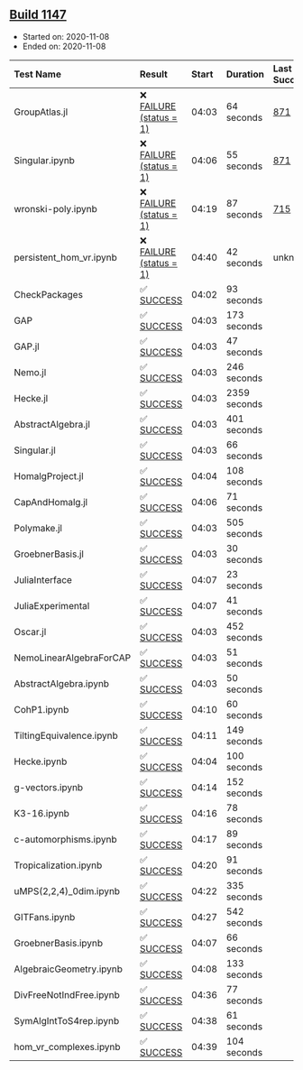 ## [Build 1147](https://oscarci.mathematik.uni-kl.de/job/oscar-stable/1147/)

* Started on: 2020-11-08
* Ended on: 2020-11-08

| Test Name    | Result | Start | Duration | Last Success | First Failure |
|:-------------|:-------|:------|:---------|:-------------|:--------------|
| GroupAtlas.jl | ❌ [FAILURE (status = 1)](https://oscarci.mathematik.uni-kl.de/job/oscar-stable/1147/artifact/logs/build-1147/GroupAtlas.jl.log) | 04:03 | 64 seconds | [871](https://oscarci.mathematik.uni-kl.de/job/oscar-stable/871/) | [872](https://oscarci.mathematik.uni-kl.de/job/oscar-stable/872/) |
| Singular.ipynb | ❌ [FAILURE (status = 1)](https://oscarci.mathematik.uni-kl.de/job/oscar-stable/1147/artifact/logs/build-1147/Singular.ipynb.log) | 04:06 | 55 seconds | [871](https://oscarci.mathematik.uni-kl.de/job/oscar-stable/871/) | [872](https://oscarci.mathematik.uni-kl.de/job/oscar-stable/872/) |
| wronski-poly.ipynb | ❌ [FAILURE (status = 1)](https://oscarci.mathematik.uni-kl.de/job/oscar-stable/1147/artifact/logs/build-1147/wronski-poly.ipynb.log) | 04:19 | 87 seconds | [715](https://oscarci.mathematik.uni-kl.de/job/oscar-stable/715/) | [716](https://oscarci.mathematik.uni-kl.de/job/oscar-stable/716/) |
| persistent_hom_vr.ipynb | ❌ [FAILURE (status = 1)](https://oscarci.mathematik.uni-kl.de/job/oscar-stable/1147/artifact/logs/build-1147/persistent_hom_vr.ipynb.log) | 04:40 | 42 seconds | unknown | unknown |
| CheckPackages | ✅ [SUCCESS](https://oscarci.mathematik.uni-kl.de/job/oscar-stable/1147/artifact/logs/build-1147/CheckPackages.log) | 04:02 | 93 seconds |  |  |
| GAP | ✅ [SUCCESS](https://oscarci.mathematik.uni-kl.de/job/oscar-stable/1147/artifact/logs/build-1147/GAP.log) | 04:03 | 173 seconds |  |  |
| GAP.jl | ✅ [SUCCESS](https://oscarci.mathematik.uni-kl.de/job/oscar-stable/1147/artifact/logs/build-1147/GAP.jl.log) | 04:03 | 47 seconds |  |  |
| Nemo.jl | ✅ [SUCCESS](https://oscarci.mathematik.uni-kl.de/job/oscar-stable/1147/artifact/logs/build-1147/Nemo.jl.log) | 04:03 | 246 seconds |  |  |
| Hecke.jl | ✅ [SUCCESS](https://oscarci.mathematik.uni-kl.de/job/oscar-stable/1147/artifact/logs/build-1147/Hecke.jl.log) | 04:03 | 2359 seconds |  |  |
| AbstractAlgebra.jl | ✅ [SUCCESS](https://oscarci.mathematik.uni-kl.de/job/oscar-stable/1147/artifact/logs/build-1147/AbstractAlgebra.jl.log) | 04:03 | 401 seconds |  |  |
| Singular.jl | ✅ [SUCCESS](https://oscarci.mathematik.uni-kl.de/job/oscar-stable/1147/artifact/logs/build-1147/Singular.jl.log) | 04:03 | 66 seconds |  |  |
| HomalgProject.jl | ✅ [SUCCESS](https://oscarci.mathematik.uni-kl.de/job/oscar-stable/1147/artifact/logs/build-1147/HomalgProject.jl.log) | 04:04 | 108 seconds |  |  |
| CapAndHomalg.jl | ✅ [SUCCESS](https://oscarci.mathematik.uni-kl.de/job/oscar-stable/1147/artifact/logs/build-1147/CapAndHomalg.jl.log) | 04:06 | 71 seconds |  |  |
| Polymake.jl | ✅ [SUCCESS](https://oscarci.mathematik.uni-kl.de/job/oscar-stable/1147/artifact/logs/build-1147/Polymake.jl.log) | 04:03 | 505 seconds |  |  |
| GroebnerBasis.jl | ✅ [SUCCESS](https://oscarci.mathematik.uni-kl.de/job/oscar-stable/1147/artifact/logs/build-1147/GroebnerBasis.jl.log) | 04:03 | 30 seconds |  |  |
| JuliaInterface | ✅ [SUCCESS](https://oscarci.mathematik.uni-kl.de/job/oscar-stable/1147/artifact/logs/build-1147/JuliaInterface.log) | 04:07 | 23 seconds |  |  |
| JuliaExperimental | ✅ [SUCCESS](https://oscarci.mathematik.uni-kl.de/job/oscar-stable/1147/artifact/logs/build-1147/JuliaExperimental.log) | 04:07 | 41 seconds |  |  |
| Oscar.jl | ✅ [SUCCESS](https://oscarci.mathematik.uni-kl.de/job/oscar-stable/1147/artifact/logs/build-1147/Oscar.jl.log) | 04:03 | 452 seconds |  |  |
| NemoLinearAlgebraForCAP | ✅ [SUCCESS](https://oscarci.mathematik.uni-kl.de/job/oscar-stable/1147/artifact/logs/build-1147/NemoLinearAlgebraForCAP.log) | 04:03 | 51 seconds |  |  |
| AbstractAlgebra.ipynb | ✅ [SUCCESS](https://oscarci.mathematik.uni-kl.de/job/oscar-stable/1147/artifact/logs/build-1147/AbstractAlgebra.ipynb.log) | 04:03 | 50 seconds |  |  |
| CohP1.ipynb | ✅ [SUCCESS](https://oscarci.mathematik.uni-kl.de/job/oscar-stable/1147/artifact/logs/build-1147/CohP1.ipynb.log) | 04:10 | 60 seconds |  |  |
| TiltingEquivalence.ipynb | ✅ [SUCCESS](https://oscarci.mathematik.uni-kl.de/job/oscar-stable/1147/artifact/logs/build-1147/TiltingEquivalence.ipynb.log) | 04:11 | 149 seconds |  |  |
| Hecke.ipynb | ✅ [SUCCESS](https://oscarci.mathematik.uni-kl.de/job/oscar-stable/1147/artifact/logs/build-1147/Hecke.ipynb.log) | 04:04 | 100 seconds |  |  |
| g-vectors.ipynb | ✅ [SUCCESS](https://oscarci.mathematik.uni-kl.de/job/oscar-stable/1147/artifact/logs/build-1147/g-vectors.ipynb.log) | 04:14 | 152 seconds |  |  |
| K3-16.ipynb | ✅ [SUCCESS](https://oscarci.mathematik.uni-kl.de/job/oscar-stable/1147/artifact/logs/build-1147/K3-16.ipynb.log) | 04:16 | 78 seconds |  |  |
| c-automorphisms.ipynb | ✅ [SUCCESS](https://oscarci.mathematik.uni-kl.de/job/oscar-stable/1147/artifact/logs/build-1147/c-automorphisms.ipynb.log) | 04:17 | 89 seconds |  |  |
| Tropicalization.ipynb | ✅ [SUCCESS](https://oscarci.mathematik.uni-kl.de/job/oscar-stable/1147/artifact/logs/build-1147/Tropicalization.ipynb.log) | 04:20 | 91 seconds |  |  |
| uMPS(2,2,4)_0dim.ipynb | ✅ [SUCCESS](https://oscarci.mathematik.uni-kl.de/job/oscar-stable/1147/artifact/logs/build-1147/uMPS-2-2-4-_0dim.ipynb.log) | 04:22 | 335 seconds |  |  |
| GITFans.ipynb | ✅ [SUCCESS](https://oscarci.mathematik.uni-kl.de/job/oscar-stable/1147/artifact/logs/build-1147/GITFans.ipynb.log) | 04:27 | 542 seconds |  |  |
| GroebnerBasis.ipynb | ✅ [SUCCESS](https://oscarci.mathematik.uni-kl.de/job/oscar-stable/1147/artifact/logs/build-1147/GroebnerBasis.ipynb.log) | 04:07 | 66 seconds |  |  |
| AlgebraicGeometry.ipynb | ✅ [SUCCESS](https://oscarci.mathematik.uni-kl.de/job/oscar-stable/1147/artifact/logs/build-1147/AlgebraicGeometry.ipynb.log) | 04:08 | 133 seconds |  |  |
| DivFreeNotIndFree.ipynb | ✅ [SUCCESS](https://oscarci.mathematik.uni-kl.de/job/oscar-stable/1147/artifact/logs/build-1147/DivFreeNotIndFree.ipynb.log) | 04:36 | 77 seconds |  |  |
| SymAlgIntToS4rep.ipynb | ✅ [SUCCESS](https://oscarci.mathematik.uni-kl.de/job/oscar-stable/1147/artifact/logs/build-1147/SymAlgIntToS4rep.ipynb.log) | 04:38 | 61 seconds |  |  |
| hom_vr_complexes.ipynb | ✅ [SUCCESS](https://oscarci.mathematik.uni-kl.de/job/oscar-stable/1147/artifact/logs/build-1147/hom_vr_complexes.ipynb.log) | 04:39 | 104 seconds |  |  |
